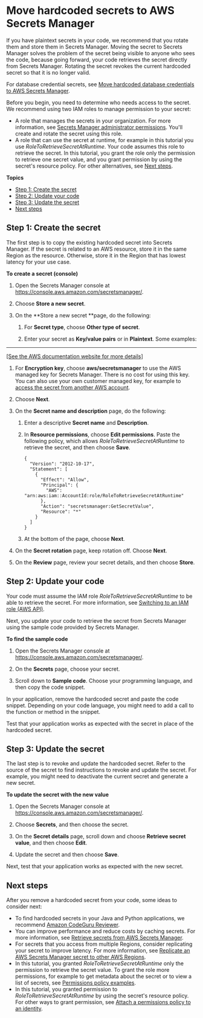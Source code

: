 # Move hardcoded secrets to AWS Secrets Manager<a name="hardcoded"></a>

If you have plaintext secrets in your code, we recommend that you rotate them and store them in Secrets Manager\. Moving the secret to Secrets Manager solves the problem of the secret being visible to anyone who sees the code, because going forward, your code retrieves the secret directly from Secrets Manager\. Rotating the secret revokes the current hardcoded secret so that it is no longer valid\. 

For database credential secrets, see [Move hardcoded database credentials to AWS Secrets Manager](hardcoded-db-creds.md)\.

Before you begin, you need to determine who needs access to the secret\. We recommend using two IAM roles to manage permission to your secret:
+ A role that manages the secrets in your organization\. For more information, see [Secrets Manager administrator permissions](auth-and-access.md#auth-and-access_admin)\. You'll create and rotate the secret using this role\.
+ A role that can use the secret at runtime, for example in this tutorial you use *RoleToRetrieveSecretAtRuntime*\. Your code assumes this role to retrieve the secret\. In this tutorial, you grant the role only the permission to retrieve one secret value, and you grant permission by using the secret's resource policy\. For other alternatives, see [Next steps](#hardcoded_step-next)\.

**Topics**
+ [Step 1: Create the secret](#hardcoded_step-1)
+ [Step 2: Update your code](#hardcoded_step-2)
+ [Step 3: Update the secret](#hardcoded_step-3)
+ [Next steps](#hardcoded_step-next)

## Step 1: Create the secret<a name="hardcoded_step-1"></a>

The first step is to copy the existing hardcoded secret into Secrets Manager\. If the secret is related to an AWS resource, store it in the same Region as the resource\. Otherwise, store it in the Region that has lowest latency for your use case\.

**To create a secret \(console\)**

1. Open the Secrets Manager console at [https://console\.aws\.amazon\.com/secretsmanager/](https://console.aws.amazon.com/secretsmanager/)\.

1. Choose **Store a new secret**\.

1. On the **Store a new secret **page, do the following:

   1. For **Secret type**, choose **Other type of secret**\.

   1. Enter your secret as **Key/value pairs** or in **Plaintext**\. Some examples:  
****    
[\[See the AWS documentation website for more details\]](http://docs.aws.amazon.com/secretsmanager/latest/userguide/hardcoded.html)

   1. For **Encryption key**, choose **aws/secretsmanager** to use the AWS managed key for Secrets Manager\. There is no cost for using this key\. You can also use your own customer managed key, for example to [access the secret from another AWS account](auth-and-access_examples_cross.md)\. 

   1. Choose **Next**\.

1. On the **Secret name and description** page, do the following:

   1. Enter a descriptive **Secret name** and **Description**\. 

   1. In **Resource permissions**, choose **Edit permissions**\. Paste the following policy, which allows *RoleToRetrieveSecretAtRuntime* to retrieve the secret, and then choose **Save**\.

      ```
      {
        "Version": "2012-10-17",
        "Statement": [
          {
            "Effect": "Allow",
            "Principal": {
              "AWS": "arn:aws:iam::AccountId:role/RoleToRetrieveSecretAtRuntime"
            },
            "Action": "secretsmanager:GetSecretValue",
            "Resource": "*"
          }
        ]
      }
      ```

   1. At the bottom of the page, choose **Next**\.

1. On the **Secret rotation** page, keep rotation off\. Choose **Next**\.

1. On the **Review** page, review your secret details, and then choose **Store**\.

## Step 2: Update your code<a name="hardcoded_step-2"></a>

Your code must assume the IAM role *RoleToRetrieveSecretAtRuntime* to be able to retrieve the secret\. For more information, see [Switching to an IAM role \(AWS API\)](https://docs.aws.amazon.com/IAM/latest/UserGuide/id_roles_use_switch-role-api.html)\.

Next, you update your code to retrieve the secret from Secrets Manager using the sample code provided by Secrets Manager\. 

**To find the sample code**

1. Open the Secrets Manager console at [https://console\.aws\.amazon\.com/secretsmanager/](https://console.aws.amazon.com/secretsmanager/)\.

1. On the **Secrets** page, choose your secret\.

1. Scroll down to **Sample code**\. Choose your programming language, and then copy the code snippet\.

In your application, remove the hardcoded secret and paste the code snippet\. Depending on your code language, you might need to add a call to the function or method in the snippet\.

Test that your application works as expected with the secret in place of the hardcoded secret\.

## Step 3: Update the secret<a name="hardcoded_step-3"></a>

The last step is to revoke and update the hardcoded secret\. Refer to the source of the secret to find instructions to revoke and update the secret\. For example, you might need to deactivate the current secret and generate a new secret\.

**To update the secret with the new value**

1. Open the Secrets Manager console at [https://console\.aws\.amazon\.com/secretsmanager/](https://console.aws.amazon.com/secretsmanager/)\.

1. Choose **Secrets**, and then choose the secret\.

1. On the **Secret details** page, scroll down and choose **Retrieve secret value**, and then choose **Edit**\.

1. Update the secret and then choose **Save**\. 

Next, test that your application works as expected with the new secret\.

## Next steps<a name="hardcoded_step-next"></a>

After you remove a hardcoded secret from your code, some ideas to consider next:
+ To find hardcoded secrets in your Java and Python applications, we recommend [Amazon CodeGuru Reviewer](https://docs.aws.amazon.com/codeguru/latest/reviewer-ug/welcome.html)\.
+ You can improve performance and reduce costs by caching secrets\. For more information, see [Retrieve secrets from AWS Secrets Manager](retrieving-secrets.md)\.
+ For secrets that you access from multiple Regions, consider replicating your secret to improve latency\. For more information, see [Replicate an AWS Secrets Manager secret to other AWS Regions](create-manage-multi-region-secrets.md)\.
+ In this tutorial, you granted *RoleToRetrieveSecretAtRuntime* only the permission to retrieve the secret value\. To grant the role more permissions, for example to get metadata about the secret or to view a list of secrets, see [Permissions policy examples](auth-and-access_examples.md)\. 
+ In this tutorial, you granted permission to *RoleToRetrieveSecretAtRuntime* by using the secret's resource policy\. For other ways to grant permission, see [Attach a permissions policy to an identity](auth-and-access_iam-policies.md)\.